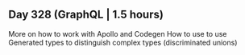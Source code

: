 ## Day 328 (GraphQL | 1.5 hours)

More on how to work with Apollo and Codegen
How to use to use Generated types to distinguish complex types (discriminated unions)

